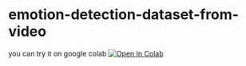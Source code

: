 # emotion-detection-dataset-from-video

you can try it on google colab [![Open In Colab](https://colab.research.google.com/assets/colab-badge.svg)](https://colab.research.google.com/github/elyas21/emotion-detection-dataset-from-video/blob/main/colab_notebook.ipynb)







